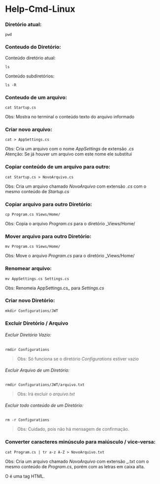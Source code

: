 # Help-Cmd-Linux

### Diretório atual:
```
pwd
```

### Conteudo do Diretório:
 Conteúdo diretório atual:
```
ls
```

Conteúdo subdiretórios:
```
ls -R
```

### Conteudo de um arquivo:
```
cat Startup.cs
```
Obs: Mostra no terminal o conteúdo texto do arquivo informado

### Criar novo arquivo:
```
cat > AppSettings.cs
```
Obs: Cria um arquivo com o nome _AppSettings_ de extensão _.cs_  
Atenção: Se já houver um arquivo com este nome ele substitui


### Copiar conteúdo de um arquivo para outro:
```
cat Startup.cs > NovoArquivo.cs
```
Obs: Cria um arquivo chamado _NovoArquivo_ com extensão _.cs_ com o mesmo conteúdo de _Startup.cs_


### Copiar arquivo para outro Diretório:
```
cp Program.cs Views/Home/
```
Obs: Copia o arquivo _Program.cs_ para o diretório _Views/Home/


### Mover arquivo para outro Diretório:
```
mv Program.cs Views/Home/
```
Obs: Move o arquivo _Program.cs_ para o diretório _Views/Home/


### Renomear arquivo:
```
mv AppSettings.cs Settings.cs
```
Obs: Renomeia AppSettings.cs_ para _Settings.cs_


### Criar novo Diretório:
```
mkdir Configurations/JWT
```

### Excluir Diretório / Arquivo
###### Excluir Diretório Vazio:
```
rmdir Configurations
```
> Obs: Só funciona se o diretório _Configurations_ estiver vazio


###### Excluir Arquivo de um Diretório:
```
rmdir Configurations/JWT/arquivo.txt
```
> Obs: Irá excluir o _arquivo.txt_


###### Excluir todo conteúdo de um Diretório:
```
rm -r Configurations
```
> Obs: Cuidado, pois não há mensagem de confirmação.








### Converter caracteres minúsculo para maiúsculo / vice-versa:
```
cat Program.cs | tr a-z A-Z > NovoArquivo.txt
```
Obs: Cria um arquivo chamado _NovoArquivo_ com extensão _.txt com o mesmo conteúdo de _Program.cs_, porém com as letras em caixa alta.




O <html> é uma tag HTML.




